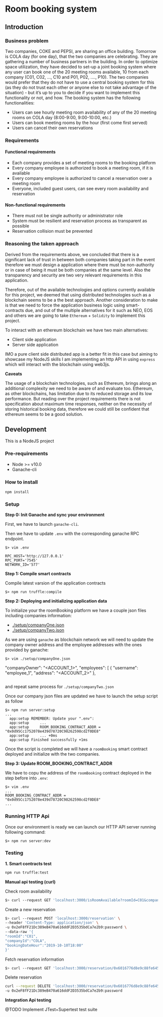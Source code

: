 # Room booking system

## Introduction

### Business problem

Two companies, COKE and PEPSI, are sharing an office building. Tomorrow is COLA
day (for one day), that the two companies are celebrating. They are gathering a number
of business partners in the building. In order to optimize space utilization, they have
decided to set-up a joint booking system where any user can book one of the 20
meeting rooms available, 10 from each company (C01, C02, ..., C10 and P01, P02, ....,
P10).
The two companies would prefer that they do not have to use a central booking system
for this (as they do not trust each other or anyone else to not take advantage of the
situation) - but it’s up to you to decide if you want to implement this functionality or not,
and how.
The booking system has the following functionalities:

- Users can see hourly meeting room availability of any of the 20 meeting rooms
on COLA day (8:00-9:00, 9:00-10:00, etc.)
- Users can book meeting rooms by the hour (first come first served)
- Users can cancel their own reservations

### Requirements

#### Functional requirements

- Each company provides a set of meeting rooms to the booking platform
- Every company employee is authorized to book a meeting room, if it is available
- Every company employee is authorized to cancel a reservation over a meeting room
- Everyone, included guest users, can see every room availability and reservation

#### Non-functional requirements

- There must not be single authority or administrator role
- System must be resilient and reservation process as transparent as possible
- Reservation collision must be prevented

### Reasoning the taken approach

Derived from the requirements above, we concluded that there is a significant lack of trust in between both companies taking part
 in the event therefore we must design a application where there must be non-authority or in case of being it must be both
companies at the same level. Also the transparency and security are two very relevant requirements in this application.

Therefore, out of the available technologies and options currently available for this project,
we deemed that using distributed technologies such as a blockchain seems to be a the best approach. Another consideration to make is that
we need to force the application business logic using smart-contracts due, and out of the multiple alternatives
for it such as NEO, EOS and others we are going to take `Ethereum` + `Solidity` to implement this project.

To interact with an ethereum blockchain we have two main alternatives:

- Client side application
- Server side application

IMO a pure client side distributed app is a better fit in this case but
aiming to showcase my NodeJS skills I am implementing an http API in using `express` which will interact with the blockchain
using web3js.

**Caveats**

The usage of a blockchain technologies, such as Ethereum, brings along an additional complexity we need to be aware of and evaluate too.
Ethereum, as other blockchains, has limitation due to its reduced storage and its low performance. But reading over the project
requirements there is not specification about maximum time responses, neither on the necessity of storing historical booking data,
therefore we could still be confident that ethereum seems to be a good solution.

## Development

This is a NodeJS project

### Pre-requirements

- Node >= v10.0
- Ganache-cli

### How to install

```
npm install
```

### Setup

**Step 0: Init Ganache and sync your environment**

First, we have to launch `ganache-cli`.

Then we have to update `.env` with the corresponding ganache RPC endpoint.
```
$> vim .env

RPC_HOST='http://127.0.0.1'
RPC_PORT='7545'
NETWORK_ID='577'
```

**Step 1: Compile smart contracts**

Compile latest varsion of the application contracts
```
$> npm run truffle:compile
```

**Step 2: Deploying and initializing application data**

To initialize your the roomBooking platform we have a couple json files
including companies information:
- [./setup/companyOne.json](./setup/companyOne.json)
- [./setup/companyTwo.json](./setup/companyTwo.json)

As we are using `ganache` as blockchain network we will need to update the
company owner address and the employee addresses with the ones provided by ganache:

```
$> vim ./setup/companyOne.json
```
"companyOwner": "<ACCOUNT_1>",
  "employees": [
    {
      "username": "employee_1",
      "address": "<ACCOUNT_2>"
    },
```
```

and repeat same process for `./setup/companyTwo.json`

Once our company json files are updated we have to launch the setup script as follow
```
$> npm run server:setup
...
  app:setup REMEMBER: Update your ".env":
  app:setup 	...
  app:setup 	ROOM_BOOKING_CONTRACT_ADDR = "0x0d95Cc1752078e439d78720C98262598cd2f0DE8"
  app:setup 	... +0ms
  app:setup Finished successfully +1ms

```

Once the script is completed we will have a `roomBooking` smart contract deployed and initialize with
the two companies.

**Step 3: Update ROOM_BOOKING_CONTRACT_ADDR**

We have to copu the address of the `roomBooking` contract deployed in the step before into `.env`:
```
$> vim .env
...
ROOM_BOOKING_CONTRACT_ADDR = "0x0d95Cc1752078e439d78720C98262598cd2f0DE8"
...
```

### Running HTTP Api

Once our environment is ready we can launch our HTTP API server running following command:
```
$> npm run server:dev
```

### Testing

**1. Smart contracts test**

```bash
npm run truffle:test
```

**Manual api testing (curl)**

Check room availability
```bash
$> curl --request GET 'localhost:3000/isRoomAvailable?roomId=C01&companyId=COLA&bookingDateHour=2019-10-10T18:00'
```

Create a new reservation
```bash
$> curl --request POST 'localhost:3000/reservation' \
--header 'Content-Type: application/json' \
-u 0x2eF8fF21Dc389eB470a616ddF2D3535bdCa7e2b9:password \
--data-raw '{
"roomId":"C01",
"companyId":"COLA",
"bookingDateHour":"2019-10-10T18:00"
}'
```

Fetch reservation information
```bash
$> curl --request GET 'localhost:3000/reservation/0x6016776d8e9c88fe645b1bd84d60fb9be3c68757a43126292cab9cd157525580'
```

Delete reservation
```bash
curl --request DELETE 'localhost:3000/reservation/0x6016776d8e9c88fe645b1bd84d60fb9be3c68757a43126292cab9cd157525580' \
-u 0x2eF8fF21Dc389eB470a616ddF2D3535bdCa7e2b9:password
```

**Integration Api testing**

@TODO Implement JTest+Supertest test suite


